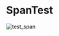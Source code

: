 # SpanTest
![test_span](https://user-images.githubusercontent.com/34379162/148221507-83810bfd-9bcd-41e5-aa24-653710071abc.png)
